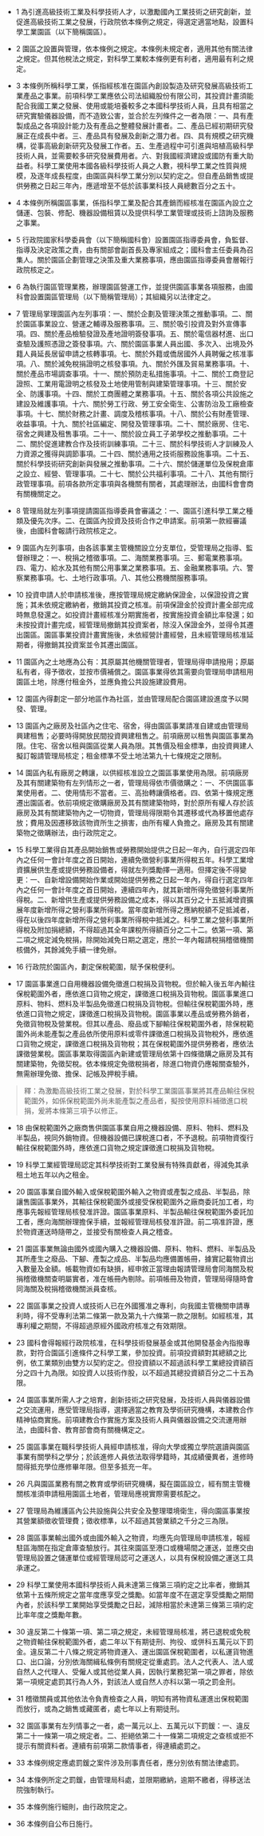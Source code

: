 * 1 為引進高級技術工業及科學技術人才，以激勵國內工業技術之研究創新，並促進高級技術工業之發展，行政院依本條例之規定，得選定適當地點，設置科學工業園區（以下簡稱園區）。

* 2 園區之設置與管理，依本條例之規定。本條例未規定者，適用其他有關法律之規定。但其他稅法之規定，對科學工業較本條例更有利者，適用最有利之規定。

* 3 本條例所稱科學工業，係指經核准在園區內創設製造及研究發展高級技術工業產品之事業。前項科學工業應依公司法組織股份有限公司，其投資計畫須能配合我國工業之發展、使用或能培養較多之本國科學技術人員，且具有相當之研究實驗儀器設備，而不造致公害，並合於左列條件之一者為限：一、具有產製成品之各項設計能力及有產品之整體發展計畫者。二、產品已經初期研究發展正在成長中者。三、產品具有發展及創新之潛力者。四、具有規模之研究機構，從事高級創新研究及發展工作者。五、生產過程中可引進與培植高級科學技術人員，並需要較多研究發展費用者。六、對我國經濟建設或國防有重大助益者。科學工業使用本國各級科學技術人員之人數，視科學工業之性質與規模，及逐年成長程度，由園區與科學工業分別以契約定之。但自產品銷售或提供勞務之日起三年內，應遞增至不低於該事業科技人員總數百分之五十。

* 4 本條例所稱園區事業，係指科學工業及配合其產銷而經核准在園區內設立之儲運、包裝、修配、機器設備租賃以及提供科學工業管理或技術上諮詢及服務之事業。

* 5 行政院國家科學委員會（以下簡稱國科會）設置園區指導委員會，負監督、指導及決定政策之責，由有關部會副首長及專家組成之；國科會主任委員為召集人。關於園區企劃管理之決策及重大業務事項，應由園區指導委員會層報行政院核定之。

* 6 為執行園區管理業務，辦理園區營運工作，並提供園區事業各項服務，由國科會設置園區管理局（以下簡稱管理局）；其組織另以法律定之。

* 7 管理局掌理園區內左列事項：一、關於企劃及管理決策之推動事項。二、關於園區事業設立、營運之輔導及服務事項。三、關於吸引投資及對外宣傳事項。四、關於產品檢驗發證及產地證明簽發事項。五、關於電信器材進、出口查驗及護照憑證之簽發事項。六、關於園區事業人員出國、多次入、出境及外籍人員延長居留申請之核轉事項。七、關於外籍或僑居國外人員聘僱之核准事項。八、關於減免稅捐證明之核發事項。九、關於外匯及貿易業務事項。十、關於產品市場調查事項。十一、關於預防走私措施事項。十二、關於工商登記證照、工業用電證明之核發及土地使用管制與建築管理事項。十三、關於安全、防護事項。十四、關於工商團體之業務事項。十五、關於各項公共設施之建設及維護事項。十六、關於勞工行政、勞工安全衛生、公害防治及工廠檢查事項。十七、關於財務之計畫、調度及稽核事項。十八、關於公有財產管理、收益事項。十九、關於社區編定、開發及管理事項。二十、關於廠房、住宅、宿舍之興建及租售事項。二十一、關於設立員工子弟學校之推動事項。二十二、關於促進建教合作及技術訓練事項。二十三、關於科學技術人才訓練及人力資源之獲得與調節事項。二十四、關於通用之技術服務設施事項。二十五、關於科學技術研究創新與發展之推動事項。二十六、關於儲運單位及保稅倉庫之設立、經營、管理事項。二十七、關於公共福利事項。二十八、其他有關行政管理事項。前項各款所定事項與各機關有關者，其處理辦法，由國科會會商有關機關定之。

* 8 管理局就左列事項提請園區指導委員會審議之：一、園區引進科學工業之種類及優先次序。二、在園區內投資及技術合作之申請案。前項第一款經審議後，由國科會報請行政院核定之。

* 9 園區內左列事項，由各該事業主管機關設立分支單位，受管理局之指導、監督辦理之：一、稅捐之稽徵事項。二、海關業務事項。三、郵電業務事項。四、電力、給水及其他有關公用事業之業務事項。五、金融業務事項。六、警察業務事項。七、土地行政事項。八、其他公務機關服務事項。

* 10 投資申請人於申請核准後，應按管理局規定繳納保證金，以保證投資之實施；其未依規定繳納者，撤銷其投資之核准。前項保證金於投資計畫全部完成時無息發還之。如投資計畫經核准分期實施者，按實施投資金額比率發還；如未按投資計畫完成，經管理局撤銷其投資案者，除沒入保證金外，並得令其遷出園區。園區事業投資計畫實施後，未依經營計畫經營，且未經管理局核准延期者，得撤銷其投資案並令其遷出園區。

* 11 園區內之土地應為公有：其原屬其他機關管理者，管理局得申請撥用；原屬私有者，得予徵收，並按市價補償之。園區事業得依其需要向管理局申請租用園區土地，除應付租金外，並應負擔公共設施建設費用。

* 12 園區內得劃定一部分地區作為社區，並由管理局配合園區建設進度予以開發、管理。

* 13 園區內之廠房及社區內之住宅、宿舍，得由園區事業請准自建或由管理局興建租售；必要時得開放民間投資興建租售之。前項廠房以租售與園區事業為限。住宅、宿舍以租與園區從業人員為限。其售價及租金標準，由投資興建人擬訂報請管理局核定；租金標準不受土地法第九十七條規定之限制。

* 14 園區內私有廠房之轉讓，以供經核准設立之園區事業使用為限。前項廠房及其有關建築物有左列情形之一者，管理局得依市價徵購之：一、不供園區事業使用者。二、使用情形不當者。三、高抬轉讓價格者。四、依第十條規定應遷出園區者。依前項規定徵購廠房及其有關建築物時，對於原所有權人存於該廠房及其有關建築物內之一切物資，管理局得限期令其遷移或代為移置他處存放；費用及因遷移致該物資所生之損害，由所有權人負擔之。廠房及其有關建築物之徵購辦法，由行政院定之。

* 15 科學工業得自其產品開始銷售或勞務開始提供之日起一年內，自行選定四年內之任何一會計年度之首日開始，連續免徵營利事業所得稅五年。科學工業增資擴展供生產或提供勞務設備者，得就左列獎勵擇一適用。但擇定後不得變更：一、自新增設備開始作業或開始提供勞務之日起一年內，得自行選定四年內之任何一會計年度之首日開始，連續四年內，就其新增所得免徵營利事業所得稅。二、新增供生產或提供勞務設備之成本，得以其百分之十五抵減增資擴展年度新增所得之營利事業所得稅。當年度新增所得之應納稅額不足抵減者，得在以後四年度新增所得之營利事業所得稅中抵減之。科學工業之營利事業所得稅及附加捐總額，不得超過其全年課稅所得額百分之二十二。依第一項、第二項之規定減免稅捐，除開始減免日期之選定，應於一年內報請稅捐稽徵機關核備外，其餘減免手續一律免辦。

* 16 行政院於園區內，劃定保稅範圍，賦予保稅便利。

* 17 園區事業進口自用機器設備免徵進口稅捐及貨物稅。但於輸入後五年內輸往保稅範圍外者，應依進口貨物之規定，課徵進口稅捐及貨物稅。園區事業進口原料、物料、燃料及半製品免徵進口稅捐及貨物稅。但輸往保稅範圍外時，應依進口貨物之規定，課徵進口稅捐及貨物稅。園區事業以產品或勞務外銷者，免徵貨物稅及營業稅。但其以產品、廢品或下腳輸往保稅範圍外者，除保稅範圍外尚未能產製之產品依所使用原料或零件課徵進口稅捐及貨物稅外，應依進口貨物之規定，課徵進口稅捐及貨物稅；其在保稅範圍外提供勞務者，應依法課徵營業稅。園區事業取得園區內新建或管理局依第十四條徵購之廠房及其有關建築物，免徵契稅。依本條規定免徵稅捐者，除進口物資仍應報關查驗外，無需辦理免徵、擔保、記帳及押稅手續。

> 釋：為激勵高級技術工業之發展，對於科學工業園區事業將其產品輸往保稅範圍外，如係保稅範圍外尚未能產製之產品者，擬按使用原料補徵進口稅捐，爰將本條第三項予以修正。

* 18 由保稅範圍外之廠商售供園區事業自用之機器設備、原料、物料、燃料及半製品，視同外銷物資。但機器設備已課稅進口者，不予退稅。前項物資復行輸往保稅範圍外時，應依進口貨物之規定課徵進口稅捐及貨物稅。

* 19 科學工業經管理局認定其科學技術對工業發展有特殊貢獻者，得減免其承租土地五年以內之租金。

* 20 園區事業自國外輸入或保稅範圍外輸入之物資或產製之成品、半製品，除讓售園區事業外，其輸往保稅範圍外或接受保稅範圍外之廠商委託加工者，均應事先報經管理局核發准許證。園區事業原料、半製品輸往保稅範圍外委託加工者，應向海關辦理擔保手續，並報經管理局核發准許證。前二項准許證，應於物資運送時隨帶之，並接受有關檢查人員之稽查。

* 21 園區事業無論由國外或國內購入之機器設備、原料、物料、燃料、半製品及其所產生之廢品、下腳、產製之成品、半製品均應備置帳冊，據實記載物資出入數量及金額。帳載物資如有缺損，經申敘正當理由報請管理局會同海關及稅捐稽徵機關查明屬實者，准在帳冊內剔除。前項帳冊及物資，管理局得隨時會同海關及稅捐稽徵機關派員查核。

* 22 園區事業之投資人或技術人已在外國獲准之專利，向我國主管機關申請專利時，得不受專利法第二條第一款及第九十六條第一款之限制。如經核准，其專利權之期間，不得超過原經外國政府核准之有效期限。

* 23 國科會得報經行政院核准，在科學技術發展基金或其他開發基金內指撥專款，對符合園區引進條件之科學工業，參加投資。前項投資額對其總額之比例，依工業類別由雙方以契約定之。但投資額以不超過該科學工業總投資額百分之四十九為限。如投資人以技術作股，以不超過其總投資額百分之二十五為限。

* 24 園區事業所需人才之培育，創新技術之研究發展，及技術人員與儀器設備之交流運用，應受管理局指導，選擇適當之教育及學術研究機構，本建教合作精神協商實施。前項建教合作實施方案及技術人員與儀器設備之交流運用辦法，由國科會、教育部會商有關機構定之。

* 25 園區事業在職科學技術人員經申請核准，得向大學或獨立學院選讀與園區事業有關學科之學分；於該進修人員依法取得學籍時，其成績優異者，進修時間得抵充學位應修畢年限。但至多抵充一年。

* 26 凡與園區業務有關之教育或學術研究機構，擬在園區設立，經有關主管機關核准須申請租用園區土地者，管理局應視實際需要核配之。

* 27 管理局為維護區內公共設施與公共安全及整理環境衛生，得向園區事業按其營業額徵收管理費；徵收標準，以不超過其營業額之千分之三為限。

* 28 園區事業輸出國外或由國外輸入之物資，均應先向管理局申請核准，報經駐區海關在指定倉庫查驗放行。其往來園區至港口或機場間之運送，並應交由管理局設置之儲運單位或經管理局認可之運送人，以具有保稅設備之運送工具承運之。

* 29 科學工業使用本國科學技術人員未達第三條第三項約定之比率者，撤銷其依第十五條所規定之當年度應享受之獎勵。如當年度不在選定享受獎勵之期間內者，於該科學工業開始享受獎勵之日起，減除相當於未達第三條第三項約定比率年度之獎勵年數。

* 30 違反第二十條第一項、第二項之規定，未經管理局核准，將已退稅或免稅之物資輸往保稅範圍外者，處二年以下有期徒刑、拘役、或併科五萬元以下罰金。違反第二十八條之規定將物資運入、運出園區保稅範圍者，以私運貨物進口、出口論，分別依海關緝私條例有關規定從重處罰。法人之代表人、法人或自然人之代理人、受僱人或其他從業人員，因執行業務犯第一項之罪者，除依第一項規定處罰其行為人外，對該法人或自然人亦科以第一項之罰金刑。

* 31 稽徵關員或其他依法令負責檢查之人員，明知有將物資私運進出保稅範圍而放行，或為之銷售或藏匿者，處七年以上有期徒刑。

* 32 園區事業有左列情事之一者，處一萬元以上、五萬元以下罰鍰：一、違反第二十一條第一項之規定者。二、拒絕依第二十一條第二項規定之查核或拒不提示有關資料者。連續有前項第二款情事者，得連續處罰之。

* 33 本條例規定應處罰鍰之案件涉及刑事責任者，應分別依有關法律處罰。

* 34 本條例所定之罰鍰，由管理局科處，並限期繳納，逾期不繳者，得移送法院強制執行。

* 35 本條例施行細則，由行政院定之。

* 36 本條例自公布日施行。

